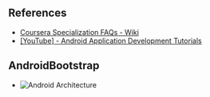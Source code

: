 ## References
<ul>
  <li><a href="https://github.com/douglascraigschmidt/Android-App-Development/wiki/FAQ">Coursera Specialization FAQs - Wiki</a></li>
  <li><a href="https://www.youtube.com/playlist?list=PL6gx4Cwl9DGBsvRxJJOzG4r4k_zLKrnxl">[YouTube] - Android Application Development Tutorials</a></li>
</ul>


## AndroidBootstrap

<ul>
  <li><img src="https://developer.android.com/guide/platform/images/android-stack_2x.png" alt="Android Architecture"></li>
</ul>
